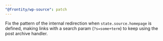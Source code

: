 ```yaml
---
"@frontity/wp-source": patch
---
```


Fix the pattern of the internal redirection when `state.source.homepage` is defined, making links with a search param (`?s=some+term`) to keep using the post archive handler.

